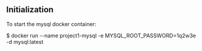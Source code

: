 ## Initialization

To start the mysql docker container:

$ docker run --name project1-mysql -e MYSQL_ROOT_PASSWORD=1q2w3e -d mysql:latest
